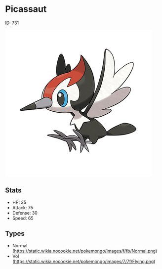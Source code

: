 # Picassaut


ID: 731

![](https://raw.githubusercontent.com/PokeAPI/sprites/master/sprites/pokemon/other/official-artwork/731.png "Picassaut")

## Stats


 - HP: 35
 - Attack: 75
 - Defense: 30
 - Speed: 65

## Types


 - Normal (https://static.wikia.nocookie.net/pokemongo/images/f/fb/Normal.png)
 - Vol (https://static.wikia.nocookie.net/pokemongo/images/7/7f/Flying.png)
